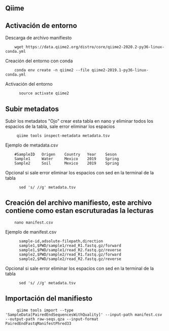 ## Qiime

## Activación de entorno 

Descarga de archivo manifiesto 

        wget https://data.qiime2.org/distro/core/qiime2-2020.2-py36-linux-conda.yml
        

Creación del entorno con conda 

        conda env create -n qiime2 --file qiime2-2019.1-py36-linux-conda.yml
        
Activación del entorno 

          source activate qiime2
          
## Subir metadatos

Subir los metadatos "Ojo" crear esta tabla en nano y eliminar todos los espacios de la tabla, sale error eliminar los espacios 

         qiime tools inspect-metadata metadata.tsv

Ejemplo de metadata.csv 

        #SampleID   Origen    Country   Year    Seson
        Sample1     Water     Mexico    2019    Spring
        Sample2     Soil      Mexico    2019    Spring


Opcional si sale error eliminar los espacios con sed en la terminal de la tabla 

          sed 's/ //g' metadata.tsv  
         
          
## Creación del archivo manifiesto, este archivo contiene como estan escruturadas la lecturas 

        nano manifest.csv 
        
 Ejemplo de manifest.csv
          
          sample-id,adsolute-filepath,direction
          sample1,$PWD/sample1/read_R1.fastq.gz/forward
          sample1,$PWD/sample1/read_R2.fastq.gz/reverse
          sample2,$PWD/sample2/read_R1.fastq.gz/forward
          sample2,$PWD/sample2/read_R2.fastq.gz/reverse
          
  Opcional si sale error eliminar los espacios con sed en la terminal de la tabla 

          sed 's/ //g' metadata.tsv  
          
          
 ## Importación del manifiesto
 
         qiime tools import --type 'SampleData[PairedEndSequencesWithQuality]' --input-path manifest.csv --output-path raw-seqs.qza --input-format PairedEndFastqManifestPhred33




